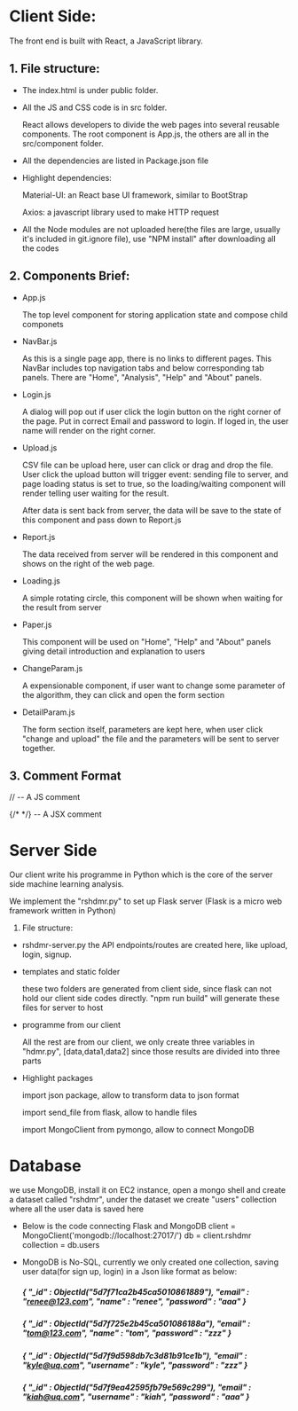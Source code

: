   # Client Side:
The front end is built with React, a JavaScript library.

## 1. File structure:

* The index.html is under public folder.

* All the JS and CSS code is in src folder.

	React allows developers to divide the web pages into several reusable components. The root component is App.js, the others are all in the src/component folder.

* All the dependencies are listed in Package.json file

* Highlight dependencies:

	Material-UI: an React base UI framework, similar to BootStrap

	Axios: a javascript library used to make HTTP request
* All the Node modules are not uploaded here(the files are large, usually it's included in git.ignore file), use "NPM install" after downloading all the codes


## 2. Components Brief:
* App.js

	The top level component for storing application state and compose child componets

* NavBar.js

	As this is a single page app, there is no links to different pages. This NavBar includes top navigation tabs and below corresponding tab panels. There are "Home", "Analysis", "Help" and "About" panels.

  

* Login.js

	A dialog will pop out if user click the login button on the right corner of the page. Put in correct Email and password to login. If loged in, the user name will render on the right corner.


* Upload.js

	CSV file can be upload here, user can click or drag and drop the file. User click the upload button will trigger event: sending file to server, and page loading status is set to true, so the loading/waiting component will render telling user waiting for the result.

	After data is sent back from server, the data will be save to the state of this component and pass down to Report.js

  
* Report.js

	The data received from server will be rendered in this component and shows on the right of the web page.

 
* Loading.js

	A simple rotating circle, this component will be shown when waiting for the result from server

  

*	Paper.js

	This component will be used on "Home", "Help" and "About" panels giving detail introduction and explanation to users


*	ChangeParam.js

	A expensionable component, if user want to change some parameter of the algorithm, they can click and open the form section

  

*	DetailParam.js

	The form section itself, parameters are kept here, when user click "change and upload" the file and the parameters will be sent to server together.


## 3. Comment Format

// -- A JS comment

{/* */} -- A JSX comment

  

# Server Side

Our client write his programme in Python which is the core of the server side machine learning analysis.

We implement the "rshdmr.py" to set up Flask server (Flask is a micro web framework written in Python)

1. File structure:

* rshdmr-server.py
	the API endpoints/routes are created here, like upload, login, signup.

* templates and static folder

	these two folders are generated from client side, since flask can not hold our client side codes directly. "npm run build" will generate these files for server to host

* programme from our client

	All the rest are from our client, we only create three variables in "hdmr.py", [data,data1,data2] since those results are divided into three parts

  
* Highlight packages

	 import json package, allow to transform data to json format

	import send_file from flask, allow to handle files

	import MongoClient from pymongo, allow to connect MongoDB


# Database 
we use MongoDB, install it on EC2 instance, open a mongo shell and create a dataset called "rshdmr", under the dataset we create "users" collection where all the user data is saved here

* Below is the code connecting Flask and MongoDB
client = MongoClient('mongodb://localhost:27017/')
db = client.rshdmr 
collection = db.users

* MongoDB is No-SQL, currently we only created one collection, saving user data(for sign up, login) in a Json like format as below:

	#####  { "_id" : ObjectId("5d7f71ca2b45ca5010861889"), "email" : "renee@123.com", "name" : "renee", "password" : "aaa" }
	#####  { "_id" : ObjectId("5d7f725e2b45ca501086188a"), "email" : "tom@123.com", "name" : "tom", "password" : "zzz" }
	#####  { "_id" : ObjectId("5d7f9d598db7c3d81b91ce1b"), "email" : "kyle@uq.com", "username" : "kyle", "password" : "zzz" }
	#####  { "_id" : ObjectId("5d7f9ea42595fb79e569c299"), "email" : "kiah@uq.com", "username" : "kiah", "password" : "aaa" }
